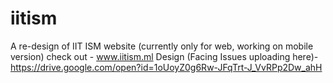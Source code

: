 # iitism
A re-design of IIT ISM website (currently only for web, working on mobile version)
check out - www.iitism.ml
Design (Facing Issues uploading here)- https://drive.google.com/open?id=1oUoyZ0g6Rw-JFqTrt-J_VvRPp2Dw_ahH 
